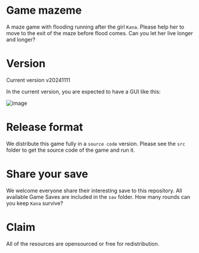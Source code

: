 # Game mazeme
A maze game with flooding running after the girl `Kana`. Please help her to move to the exit of the maze before flood comes. Can you let her live longer and longer?


# Version
Current version v20241111

In the current version, you are expected to have a GUI like this:

![image](https://github.com/user-attachments/assets/d8b0135a-6a32-46ae-a2c1-1a711a4390ab)


# Release format
We distribute this game fully in a `source code` version. Please see the `src` folder to get the source code of the game and run it.


# Share your save
We welcome everyone share their interesting save to this repository. All available Game Saves are included in the `sav` folder. How many rounds can you keep `Kana` survive?


# Claim
All of the resources are opensourced or free for redistribution.

